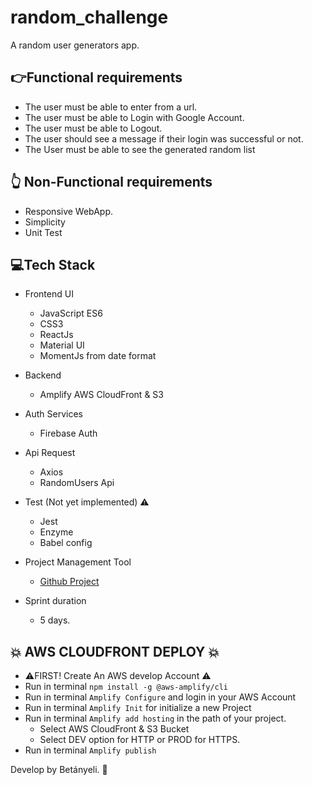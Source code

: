# random_challenge
A random user generators app.

## :point_right:Functional requirements
- The user must be able to enter from a url.
- The user must be able to Login with Google Account.
- The user must be able to Logout.
- The user should see a message if their login was successful or not.
- The User must be able to see the generated random list


## :point_up_2: Non-Functional requirements
- Responsive WebApp.
- Simplicity
- Unit Test

## :computer:Tech Stack
- Frontend UI
    - JavaScript ES6
    - CSS3
    - ReactJs
    - Material UI
    - MomentJs from date format

- Backend
    - Amplify AWS CloudFront & S3

- Auth Services
    - Firebase Auth

- Api Request
    - Axios
    - RandomUsers Api

- Test (Not yet implemented) :warning:
    - Jest
    - Enzyme
    - Babel config

- Project Management Tool
    -  [Github Project](https://github.com/betanyeli/random_challenge)

- Sprint duration
    - 5 days.

## :collision: AWS CLOUDFRONT DEPLOY :collision:
- :warning:FIRST! Create An AWS develop Account :warning:
- Run in terminal `npm install -g @aws-amplify/cli`
- Run in terminal `Amplify Configure` and login in your AWS Account
- Run in terminal `Amplify Init` for initialize a new Project
- Run  in terminal `Amplify add hosting` in the path of your project.
    - Select AWS CloudFront & S3 Bucket
    - Select DEV option for HTTP or PROD for HTTPS.
- Run in terminal `Amplify publish` 

Develop by Betányeli. :eyes: